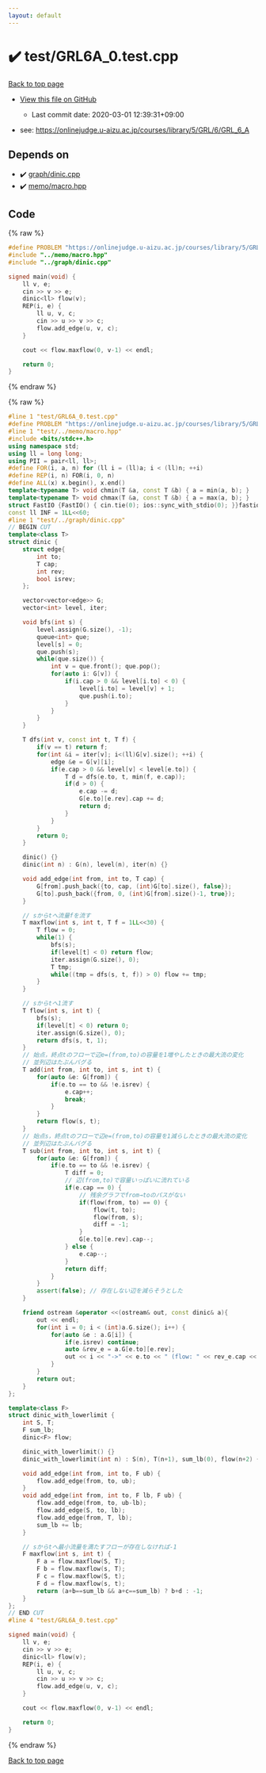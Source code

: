 ```yaml
---
layout: default
---
```


<!-- mathjax config similar to math.stackexchange -->
<script type="text/javascript" async
  src="https://cdnjs.cloudflare.com/ajax/libs/mathjax/2.7.5/MathJax.js?config=TeX-MML-AM_CHTML">
</script>
<script type="text/x-mathjax-config">
  MathJax.Hub.Config({
    TeX: { equationNumbers: { autoNumber: "AMS" }},
    tex2jax: {
      inlineMath: [ ['$','$'] ],
      processEscapes: true
    },
    "HTML-CSS": { matchFontHeight: false },
    displayAlign: "left",
    displayIndent: "2em"
  });
</script>

<script type="text/javascript" src="https://cdnjs.cloudflare.com/ajax/libs/jquery/3.4.1/jquery.min.js"></script>
<script src="https://cdn.jsdelivr.net/npm/jquery-balloon-js@1.1.2/jquery.balloon.min.js" integrity="sha256-ZEYs9VrgAeNuPvs15E39OsyOJaIkXEEt10fzxJ20+2I=" crossorigin="anonymous"></script>
<script type="text/javascript" src="../../assets/js/copy-button.js"></script>
<link rel="stylesheet" href="../../assets/css/copy-button.css" />


# :heavy_check_mark: test/GRL6A_0.test.cpp

<a href="../../index.html">Back to top page</a>

* <a href="{{ site.github.repository_url }}/blob/master/test/GRL6A_0.test.cpp">View this file on GitHub</a>
    - Last commit date: 2020-03-01 12:39:31+09:00


* see: <a href="https://onlinejudge.u-aizu.ac.jp/courses/library/5/GRL/6/GRL_6_A">https://onlinejudge.u-aizu.ac.jp/courses/library/5/GRL/6/GRL_6_A</a>


## Depends on

* :heavy_check_mark: <a href="../../library/graph/dinic.cpp.html">graph/dinic.cpp</a>
* :heavy_check_mark: <a href="../../library/memo/macro.hpp.html">memo/macro.hpp</a>


## Code

<a id="unbundled"></a>
{% raw %}
```cpp
#define PROBLEM "https://onlinejudge.u-aizu.ac.jp/courses/library/5/GRL/6/GRL_6_A"
#include "../memo/macro.hpp"
#include "../graph/dinic.cpp"

signed main(void) {
    ll v, e;
    cin >> v >> e;
    dinic<ll> flow(v);
    REP(i, e) {
        ll u, v, c;
        cin >> u >> v >> c;
        flow.add_edge(u, v, c);
    }

    cout << flow.maxflow(0, v-1) << endl;

    return 0;
}
```
{% endraw %}

<a id="bundled"></a>
{% raw %}
```cpp
#line 1 "test/GRL6A_0.test.cpp"
#define PROBLEM "https://onlinejudge.u-aizu.ac.jp/courses/library/5/GRL/6/GRL_6_A"
#line 1 "test/../memo/macro.hpp"
#include <bits/stdc++.h>
using namespace std;
using ll = long long;
using PII = pair<ll, ll>;
#define FOR(i, a, n) for (ll i = (ll)a; i < (ll)n; ++i)
#define REP(i, n) FOR(i, 0, n)
#define ALL(x) x.begin(), x.end()
template<typename T> void chmin(T &a, const T &b) { a = min(a, b); }
template<typename T> void chmax(T &a, const T &b) { a = max(a, b); }
struct FastIO {FastIO() { cin.tie(0); ios::sync_with_stdio(0); }}fastiofastio;
const ll INF = 1LL<<60;
#line 1 "test/../graph/dinic.cpp"
// BEGIN CUT
template<class T>
struct dinic {
    struct edge{
        int to;
        T cap;
        int rev;
        bool isrev;
    };

    vector<vector<edge>> G;
    vector<int> level, iter;

    void bfs(int s) {
        level.assign(G.size(), -1);
        queue<int> que;
        level[s] = 0;
        que.push(s);
        while(que.size()) {
            int v = que.front(); que.pop();
            for(auto i: G[v]) {
                if(i.cap > 0 && level[i.to] < 0) {
                    level[i.to] = level[v] + 1;
                    que.push(i.to);
                }
            }
        }
    }

    T dfs(int v, const int t, T f) {
        if(v == t) return f;
        for(int &i = iter[v]; i<(ll)G[v].size(); ++i) {
            edge &e = G[v][i];
            if(e.cap > 0 && level[v] < level[e.to]) {
                T d = dfs(e.to, t, min(f, e.cap));
                if(d > 0) {
                    e.cap -= d;
                    G[e.to][e.rev].cap += d;
                    return d;
                }
            }
        }
        return 0;
    }

    dinic() {}
    dinic(int n) : G(n), level(n), iter(n) {}

    void add_edge(int from, int to, T cap) {
        G[from].push_back({to, cap, (int)G[to].size(), false});
        G[to].push_back({from, 0, (int)G[from].size()-1, true});
    }

    // sからtへ流量fを流す
    T maxflow(int s, int t, T f = 1LL<<30) {
        T flow = 0;
        while(1) {
            bfs(s);
            if(level[t] < 0) return flow;
            iter.assign(G.size(), 0);
            T tmp;
            while((tmp = dfs(s, t, f)) > 0) flow += tmp;
        }
    }

    // sからtへ1流す
    T flow(int s, int t) {
        bfs(s);
        if(level[t] < 0) return 0;
        iter.assign(G.size(), 0);
        return dfs(s, t, 1);
    }
    // 始点，終点tのフローで辺e=(from,to)の容量を1増やしたときの最大流の変化
    // 並列辺はたぶんバグる
    T add(int from, int to, int s, int t) {
        for(auto &e: G[from]) {
            if(e.to == to && !e.isrev) {
                e.cap++;
                break;
            }
        }
        return flow(s, t);
    }
    // 始点s，終点tのフローで辺e=(from,to)の容量を1減らしたときの最大流の変化
    // 並列辺はたぶんバグる
    T sub(int from, int to, int s, int t) {
        for(auto &e: G[from]) {
            if(e.to == to && !e.isrev) {
                T diff = 0;
                // 辺(from,to)で容量いっぱいに流れている
                if(e.cap == 0) {
                    // 残余グラフでfrom→toのパスがない
                    if(flow(from, to) == 0) {
                        flow(t, to);
                        flow(from, s);
                        diff = -1;
                    }
                    G[e.to][e.rev].cap--;
                } else {
                    e.cap--;
                }
                return diff;
            }
        }
        assert(false); // 存在しない辺を減らそうとした
    }

    friend ostream &operator <<(ostream& out, const dinic& a){
        out << endl;
        for(int i = 0; i < (int)a.G.size(); i++) {
            for(auto &e : a.G[i]) {
                if(e.isrev) continue;
                auto &rev_e = a.G[e.to][e.rev];
                out << i << "->" << e.to << " (flow: " << rev_e.cap << "/" << e.cap + rev_e.cap << ")" << endl;
            }
        }
        return out;
    }
};

template<class F>
struct dinic_with_lowerlimit {
    int S, T;
    F sum_lb;
    dinic<F> flow;

    dinic_with_lowerlimit() {}
    dinic_with_lowerlimit(int n) : S(n), T(n+1), sum_lb(0), flow(n+2) {}

    void add_edge(int from, int to, F ub) {
        flow.add_edge(from, to, ub);
    }
    void add_edge(int from, int to, F lb, F ub) {
        flow.add_edge(from, to, ub-lb);
        flow.add_edge(S, to, lb);
        flow.add_edge(from, T, lb);
        sum_lb += lb;
    }

    // sからtへ最小流量を満たすフローが存在しなければ-1
    F maxflow(int s, int t) {
        F a = flow.maxflow(S, T);
        F b = flow.maxflow(s, T);
        F c = flow.maxflow(S, t);
        F d = flow.maxflow(s, t);
        return (a+b==sum_lb && a+c==sum_lb) ? b+d : -1;
    }
};
// END CUT
#line 4 "test/GRL6A_0.test.cpp"

signed main(void) {
    ll v, e;
    cin >> v >> e;
    dinic<ll> flow(v);
    REP(i, e) {
        ll u, v, c;
        cin >> u >> v >> c;
        flow.add_edge(u, v, c);
    }

    cout << flow.maxflow(0, v-1) << endl;

    return 0;
}

```
{% endraw %}

<a href="../../index.html">Back to top page</a>

